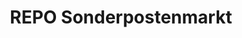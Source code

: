 ---
title: "REPO Sonderpostenmarkt"
url: /frankfurt-oder/repo-sonderpostenmarkt/
shop: Kramladen
---